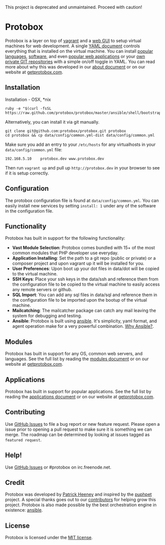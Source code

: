 This project is deprecated and unmaintained. Proceed with caution!

# Protobox #

Protobox is a layer on top of [vagrant](http://vagrantup.com) and a [web GUI](http://getprotobox.com/about) to setup virtual machines for web development. A single [YAML document](https://github.com/protobox/protobox/blob/master/data/config/common.yml-dist) controls everything that is installed on the virtual machine. You can install [popular languages](https://github.com/protobox/protobox-docs/blob/master/modules.md#languages), [software](https://github.com/protobox/protobox-docs/blob/master/modules.md), and even [popular web applications](https://github.com/protobox/protobox-docs/blob/master/applications.md) or your [own private GIT repositories](#applications) with a simple on/off toggle in YAML. You can read more about why this was developed in our [about document](https://github.com/protobox/protobox-docs/blob/master/about.md) or on our website at [getprotobox.com](http://getprotobox.com/docs/about). 

## Installation ##

Installation - OSX, *nix

	ruby -e "$(curl -fsSL https://raw.github.com/protobox/protobox/master/ansible/shell/bootstrap)"

Alternatively, you can install it via git manually.

    git clone git@github.com:protobox/protobox.git protobox
    cd protobox && cp data/config/common.yml-dist data/config/common.yml

Make sure you add an entry to your `/etc/hosts` for any virtualhosts in your `data/config/common.yml` file:

	192.168.5.10    protobox.dev www.protobox.dev

Then run `vagrant up` and pull up `http://protobox.dev` in your browser to see if it is setup correctly.

## Configuration ##

The protobox configuration file is found at `data/config/common.yml`. You can easily install new services by setting `install: 1` under any of the software in the configuration file. 

## Functionality ##

Protobox has built in support for the following functionality:

- **Vast Module Selection**: Protobox comes bundled with 15+ of the most common modules that PHP developer use everyday.
- **Application Installing**: Set the path to a git repo (public or private) or a composer project and upon vagrant up it will be installed for you. 
- **User Preferences**: Upon boot up your dot files in data/dot will be copied to the virtual machine.
- **SSH Keys**: Place your ssh keys in the data/ssh and reference them from the configuration file to be copied to the virtual machine to easily access any remote servers or github. 
- **SQL Import**: You can add any sql files in data/sql and reference them in the configuration file to be imported upon the bootup of the virtual machine. 
- **Mailcatching**: The mailcatcher package can catch any mail leaving the system for debugging and testing. 
- **Ansible**: Protobox is built using [ansible](http://www.ansibleworks.com/). It's simplicity, yaml format, and agent operation make for a very powerful combination. [Why Ansible?](http://www.ansibleworks.com/why-ansible/).

## Modules ##

Protobox has built in support for any OS, common web servers, and languages. See the full list by reading the [modules document](https://github.com/protobox/protobox-docs/blob/master/modules.md) or on our website at [getprotobox.com](http://getprotobox.com/docs/modules). 

## Applications ##

Protobox has built in support for popular applications. See the full list by reading the [applications document](https://github.com/protobox/protobox-docs/blob/master/applications.md) or on our website at [getprotobox.com](http://getprotobox.com/docs/applications). 

## Contributing ##

Use [GitHub Issues](https://github.com/protobox/protobox/issues) to file a bug report or new feature request. Please open a issue prior to opening a pull request to make sure it is something we can merge. The roadmap can be determined by looking at issues tagged as `featured request`.

## Help! ##

Use [GitHub Issues](https://github.com/protobox/protobox/issues) or #protobox on irc.freenode.net.

## Credit ##

Protobox was developed by [Patrick Heeney](https://github.com/patrickheeney) and inspired by the [puphpet](https://github.com/puphpet/puphpet) project. A special thanks goes out to our [contributors](https://github.com/protobox/protobox/graphs/contributors) for helping grow this project. Protobox is also made possible by the best orchestration engine in existence: [ansible](http://www.ansibleworks.com/).

## License ##

Protobox is licensed under the [MIT license](http://opensource.org/licenses/mit-license.php).
